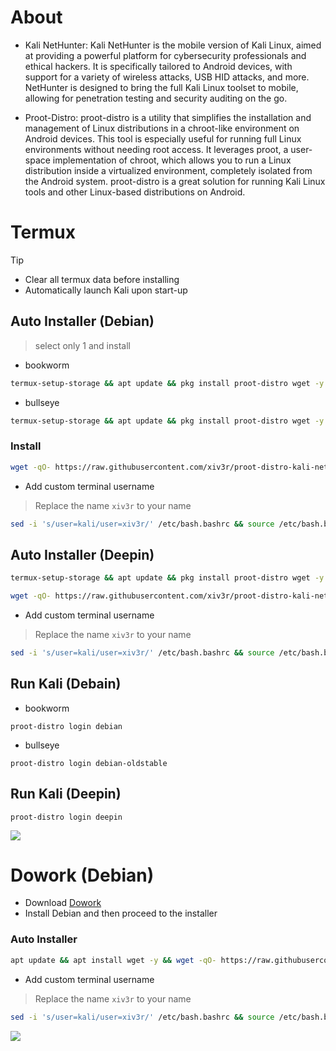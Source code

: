 # About
- Kali NetHunter:
Kali NetHunter is the mobile version of Kali Linux, aimed at providing a powerful platform for cybersecurity professionals and ethical hackers. It is specifically tailored to Android devices, with support for a variety of wireless attacks, USB HID attacks, and more. NetHunter is designed to bring the full Kali Linux toolset to mobile, allowing for penetration testing and security auditing on the go.

- Proot-Distro:
proot-distro is a utility that simplifies the installation and management of Linux distributions in a chroot-like environment on Android devices. This tool is especially useful for running full Linux environments without needing root access. It leverages proot, a user-space implementation of chroot, which allows you to run a Linux distribution inside a virtualized environment, completely isolated from the Android system. proot-distro is a great solution for running Kali Linux tools and other Linux-based distributions on Android.

# Termux
>[!Tip]
> - Clear all termux data before installing
> - Automatically launch Kali upon start-up

## Auto Installer (Debian)
> select only 1 and install
- bookworm
```sh
termux-setup-storage && apt update && pkg install proot-distro wget -y && echo "clear && proot-distro login debian" >> $PREFIX/etc/bash.bashrc && proot-distro install debian && proot-distro login debian
```
- bullseye
```sh
termux-setup-storage && apt update && pkg install proot-distro wget -y && echo "clear && proot-distro login debian-oldstable" >> $PREFIX/etc/bash.bashrc && proot-distro install debian-oldstable && proot-distro login debian-oldstable
```
### Install
```sh
wget -qO- https://raw.githubusercontent.com/xiv3r/proot-distro-kali-nethunter/refs/heads/main/kali-proot-distro.sh | sh
```
- Add custom terminal username
> Replace the name `xiv3r` to your name
```sh
sed -i 's/user=kali/user=xiv3r/' /etc/bash.bashrc && source /etc/bash.bashrc
```
## Auto Installer (Deepin)
```sh
termux-setup-storage && apt update && pkg install proot-distro wget -y && echo "clear && proot-distro login deepin" >> $PREFIX/etc/bash.bashrc && proot-distro install deepin && proot-distro login deepin
```
```sh
wget -qO- https://raw.githubusercontent.com/xiv3r/proot-distro-kali-nethunter/refs/heads/main/deepin-kali-proot-distro.sh | sh
```
- Add custom terminal username
> Replace the name `xiv3r` to your name
```sh
sed -i 's/user=kali/user=xiv3r/' /etc/bash.bashrc && source /etc/bash.bashrc
```

## Run Kali (Debain)
- bookworm
```
proot-distro login debian
```
- bullseye
```
proot-distro login debian-oldstable
```

## Run Kali (Deepin)
```
proot-distro login deepin
```
<image src="https://github.com/xiv3r/proot-distro-kali-nethunter/blob/main/src/termux.png">


# Dowork (Debian)
- Download [Dowork](https://github.com/PangBaiWork/Dowork/releases/download/stable1.1/app-release-arm64-1.1.apk)
- Install Debian and then proceed to the installer

### Auto Installer
```sh
apt update && apt install wget -y && wget -qO- https://raw.githubusercontent.com/xiv3r/proot-distro-kali-nethunter/refs/heads/main/kali-dowork.sh | sh
```
- Add custom terminal username
> Replace the name `xiv3r` to your name
```sh
sed -i 's/user=kali/user=xiv3r/' /etc/bash.bashrc && source /etc/bash.bashrc
```
<image src="https://github.com/xiv3r/proot-distro-kali-nethunter/blob/main/src/dowork.png">
